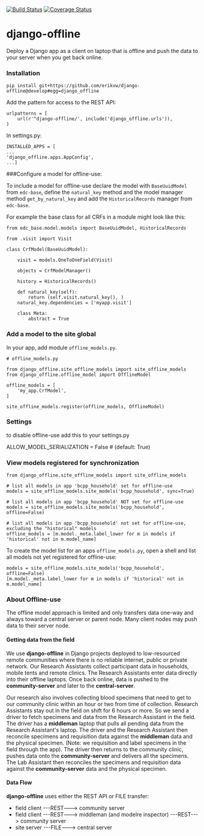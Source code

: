 [![Build Status](https://travis-ci.com/erikvw/django-offline.svg?branch=develop)](https://travis-ci.com/erikvw/django-offline)
[![Coverage Status](https://coveralls.io/repos/erikvw/django-offline/badge.svg?branch=develop)](https://coveralls.io/r/erikvw/django-offline?branch=develop)

# django-offline

Deploy a Django app as a client on laptop that is offline and push the data to your server when you get back online.

### Installation

    pip install git+https://github.com/erikvw/django-offline@develop#egg=django_offline

Add the pattern for access to the REST API:

    urlpatterns = [
        url(r'^django-offline/', include('django_offline.urls')),
    )

In settings.py:

    INSTALLED_APPS = [
    ...
    'django_offline.apps.AppConfig',
    ...]

###Configure a model for offline-use:

To include a model for offline-use declare the model with `BaseUuidModel` from `edc-base`, define the `natural_key` method and the model manager method `get_by_natural_key` and add the `HistoricalRecords` manager from `edc-base`.

For example the base class for all CRFs in a module might look like this:

    from edc_base.model.models import BaseUuidModel, HistoricalRecords
    
    from .visit import Visit

    class CrfModel(BaseUuidModel):
    
        visit = models.OneToOneField(Visit)
    
        objects = CrfModelManager()

        history = HistoricalRecords()
        
        def natural_key(self):
            return (self.visit.natural_key(), )
        natural_key.dependencies = ['myapp.visit']
    
        class Meta:
            abstract = True

### Add a model to the site global

In your app, add module `offline_models.py`.

    # offline_models.py
    
    from django_offline.site_offline_models import site_offline_models
    from django_offline.offline_model import OfflineModel
    
    offline_models = [
        'my_app.CrfModel',
    ]
    
    site_offline_models.register(offline_models, OfflineModel)
    
        
### Settings

to disable offline-use add this to your settings.py

ALLOW_MODEL_SERIALIZATION = False  # (default: True)


### View models registered for synchronization

    from django_offline.site_offline_models import site_offline_models
    
    # list all models in app 'bcpp_household' set for offline-use
    models = site_offline_models.site_models('bcpp_household', sync=True)
    
    # list all models in app 'bcpp_household' NOT set for offline-use
    models = site_offline_models.site_models('bcpp_household', offline=False)

    # list all models in app 'bcpp_household' not set for offline-use, excluding the "historical" models
    offline_models = [m.model._meta.label_lower for m in models if 'historical' not in m.model_name]

To create the model list for an apps `offline_models.py`, open a shell and list all models not yet registered for offline-use: 

    models = site_offline_models.site_models('bcpp_household', offline=False)
    [m.model._meta.label_lower for m in models if 'historical' not in m.model_name]

    
### About Offline-use

The offline model approach is limited and only transfers data one-way and always toward a central server or parent node.
Many client nodes may push data to their server node. 

#### Getting data from the field

We use __django-offline__ in Django projects deployed to low-resourced remote communities where there is no reliable internet, public or private network. Our Research Assistants collect participant data in households, mobile tents and remote clinics. The Research Assistants enter data directly into their offline laptops. Once back online, data is pushed to the __community-server__ and later to the __central-server__. 

Our research also involves collecting blood specimens that need to get to our community clinic within an hour or two from time of collection. Research Assistants stay out in the field on shift for 6 hours or more. So we send a driver to fetch specimens and data from the Research Assistant in the field. The driver has a __middleman__ laptop that pulls all pending data from the Research Assistant's laptop. The driver and the Research Assistant then reconcile specimens and requisition data against the __middleman__ data and the physical specimen. (Note: we requisition and label specimens in the field through the app). The driver then returns to the community clinic, pushes data onto the __community-server__ and delivers all the specimens. The Lab Assistant then reconciles the specimens and requisition data against the __community-server__ data and the physical specimen.

#### Data Flow

__django-offline__ uses either the REST API or FILE transfer:
- field client ---REST---> community server
- field client ---REST---> middleman (and modelre inspector) ---REST---> community server
- site server ---FILE---> central server

